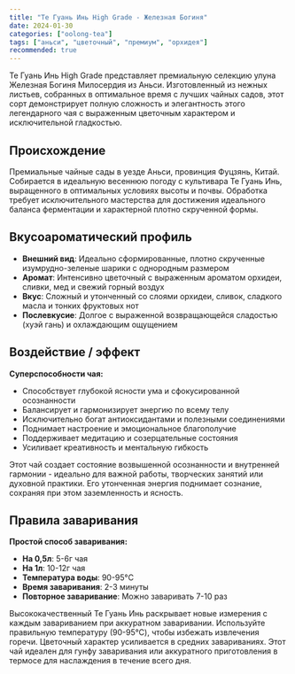 ```yaml
---
title: "Те Гуань Инь High Grade - Железная Богиня"
date: 2024-01-30
categories: ["oolong-tea"]
tags: ["аньси", "цветочный", "премиум", "орхидея"]
recommended: true
---
```


Те Гуань Инь High Grade представляет премиальную селекцию улуна Железная Богиня Милосердия из Аньси. Изготовленный из нежных листьев, собранных в оптимальное время с лучших чайных садов, этот сорт демонстрирует полную сложность и элегантность этого легендарного чая с выраженным цветочным характером и исключительной гладкостью.

## Происхождение

Премиальные чайные сады в уезде Аньси, провинция Фуцзянь, Китай. Собирается в идеальную весеннюю погоду с культивара Те Гуань Инь, выращенного в оптимальных условиях высоты и почвы. Обработка требует исключительного мастерства для достижения идеального баланса ферментации и характерной плотно скрученной формы.

## Вкусоароматический профиль

- **Внешний вид**: Идеально сформированные, плотно скрученные изумрудно-зеленые шарики с однородным размером
- **Аромат**: Интенсивно цветочный с выраженным ароматом орхидеи, сливки, мед и свежий горный воздух
- **Вкус**: Сложный и утонченный со слоями орхидеи, сливок, сладкого масла и тонких фруктовых нот
- **Послевкусие**: Долгое с выраженной возвращающейся сладостью (хуэй гань) и охлаждающим ощущением

## Воздействие / эффект

**Суперспособности чая:**
- Способствует глубокой ясности ума и сфокусированной осознанности
- Балансирует и гармонизирует энергию по всему телу
- Исключительно богат антиоксидантами и полезными соединениями
- Поднимает настроение и эмоциональное благополучие
- Поддерживает медитацию и созерцательные состояния
- Усиливает креативность и ментальную гибкость

Этот чай создает состояние возвышенной осознанности и внутренней гармонии - идеально для важной работы, творческих занятий или духовной практики. Его утонченная энергия поднимает сознание, сохраняя при этом заземленность и ясность.

## Правила заваривания

**Простой способ заваривания:**
- **На 0,5л**: 5-6г чая
- **На 1л**: 10-12г чая
- **Температура воды**: 90-95°C
- **Время заваривания**: 2-3 минуты
- **Повторное заваривание**: Можно заваривать 7-10 раз

Высококачественный Те Гуань Инь раскрывает новые измерения с каждым завариванием при аккуратном заваривании. Используйте правильную температуру (90-95°C), чтобы избежать извлечения горечи. Цветочный характер усиливается в средних завариваниях. Этот чай идеален для гунфу заваривания или аккуратного приготовления в термосе для наслаждения в течение всего дня.
